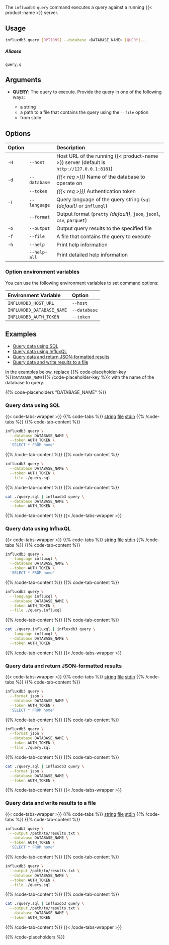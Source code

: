 
The `influxdb3 query` command executes a query against a running
{{< product-name >}} server.

## Usage

<!--pytest.mark.skip-->

```bash
influxdb3 query [OPTIONS] --database <DATABASE_NAME> [QUERY]...
```

##### Aliases

`query`, `q`

## Arguments

- **QUERY**: The query to execute. Provide the query in one of the following ways:

  - a string
  - a path to a file that contains the query using the `--file` option
  - from stdin

## Options

| Option |              | Description                                                                              |
| :----- | :----------- | :--------------------------------------------------------------------------------------- |
| `-H`   | `--host`     | Host URL of the running {{< product-name >}} server (default is `http://127.0.0.1:8181`) |
| `-d`   | `--database` | _({{< req >}})_ Name of the database to operate on                                       |
|        | `--token`    | _({{< req >}})_ Authentication token                                                     |
| `-l`   | `--language` | Query language of the query string (`sql` _(default)_ or `influxql`)                     |
|        | `--format`   | Output format (`pretty` _(default)_, `json`, `jsonl`, `csv`, `parquet`)                  |
| `-o`   | `--output`   | Output query results to the specified file                                               |
| `-f`   | `--file`     | A file that contains the query to execute                                                |
| `-h`   | `--help`     | Print help information                                                                   |
|        | `--help-all` | Print detailed help information                                                          |

### Option environment variables

You can use the following environment variables to set command options:

| Environment Variable      | Option       |
| :------------------------ | :----------- |
| `INFLUXDB3_HOST_URL`      | `--host`     |
| `INFLUXDB3_DATABASE_NAME` | `--database` |
| `INFLUXDB3_AUTH_TOKEN`    | `--token`    |

## Examples

- [Query data using SQL](#query-data-using-sql)
- [Query data using InfluxQL](#query-data-using-influxql)
- [Query data and return JSON-formatted results](#query-data-and-return-json-formatted-results)
- [Query data and write results to a file](#query-data-and-write-results-to-a-file)

In the examples below, replace
{{% code-placeholder-key %}}`DATABASE_NAME`{{% /code-placeholder-key %}}:
with the name of the database to query.

{{% code-placeholders "DATABASE_NAME" %}}

### Query data using SQL

{{< code-tabs-wrapper >}}
{{% code-tabs %}}
[string](#)
[file](#)
[stdin](#)
{{% /code-tabs %}}
{{% code-tab-content %}}
<!--pytest.mark.skip-->

```bash
influxdb3 query \
  --database DATABASE_NAME \
  --token AUTH_TOKEN \
  'SELECT * FROM home'
```
{{% /code-tab-content %}}
{{% code-tab-content %}}
<!--pytest.mark.skip-->

```bash
influxdb3 query \
  --database DATABASE_NAME \
  --token AUTH_TOKEN \
  --file ./query.sql
```
{{% /code-tab-content %}}
{{% code-tab-content %}}
<!--pytest.mark.skip-->

```bash
cat ./query.sql | influxdb3 query \
  --database DATABASE_NAME \
  --token AUTH_TOKEN \
```
{{% /code-tab-content %}}
{{< /code-tabs-wrapper >}}

### Query data using InfluxQL

{{< code-tabs-wrapper >}}
{{% code-tabs %}}
[string](#)
[file](#)
[stdin](#)
{{% /code-tabs %}}
{{% code-tab-content %}}
<!--pytest.mark.skip-->

```bash
influxdb3 query \
  --language influxql \
  --database DATABASE_NAME \
  --token AUTH_TOKEN \
  'SELECT * FROM home'
```
{{% /code-tab-content %}}
{{% code-tab-content %}}
<!--pytest.mark.skip-->

```bash
influxdb3 query \
  --language influxql \
  --database DATABASE_NAME \
  --token AUTH_TOKEN \
  --file ./query.influxql
```
{{% /code-tab-content %}}
{{% code-tab-content %}}
<!--pytest.mark.skip-->

```bash
cat ./query.influxql | influxdb3 query \
  --language influxql \
  --database DATABASE_NAME \
  --token AUTH_TOKEN
```
{{% /code-tab-content %}}
{{< /code-tabs-wrapper >}}

### Query data and return JSON-formatted results

{{< code-tabs-wrapper >}}
{{% code-tabs %}}
[string](#)
[file](#)
[stdin](#)
{{% /code-tabs %}}
{{% code-tab-content %}}
<!--pytest.mark.skip-->

```bash
influxdb3 query \
  --format json \
  --database DATABASE_NAME \
  --token AUTH_TOKEN \
  'SELECT * FROM home'
```
{{% /code-tab-content %}}
{{% code-tab-content %}}
<!--pytest.mark.skip-->

```bash
influxdb3 query \
  --format json \
  --database DATABASE_NAME \
  --token AUTH_TOKEN \
  --file ./query.sql
```
{{% /code-tab-content %}}
{{% code-tab-content %}}
<!--pytest.mark.skip-->

```bash
cat ./query.sql | influxdb3 query \
  --format json \
  --database DATABASE_NAME \
  --token AUTH_TOKEN \
```
{{% /code-tab-content %}}
{{< /code-tabs-wrapper >}}

### Query data and write results to a file

{{< code-tabs-wrapper >}}
{{% code-tabs %}}
[string](#)
[file](#)
[stdin](#)
{{% /code-tabs %}}
{{% code-tab-content %}}
<!--pytest.mark.skip-->

```bash
influxdb3 query \
  --output /path/to/results.txt \
  --database DATABASE_NAME \
  --token AUTH_TOKEN \
  'SELECT * FROM home'
```
{{% /code-tab-content %}}
{{% code-tab-content %}}
<!--pytest.mark.skip-->

```bash
influxdb3 query \
  --output /path/to/results.txt \
  --database DATABASE_NAME \
  --token AUTH_TOKEN \
  --file ./query.sql
```
{{% /code-tab-content %}}
{{% code-tab-content %}}
<!--pytest.mark.skip-->

```bash
cat ./query.sql | influxdb3 query \
  --output /path/to/results.txt \
  --database DATABASE_NAME \
  --token AUTH_TOKEN
```
{{% /code-tab-content %}}
{{< /code-tabs-wrapper >}}

{{% /code-placeholders %}}
